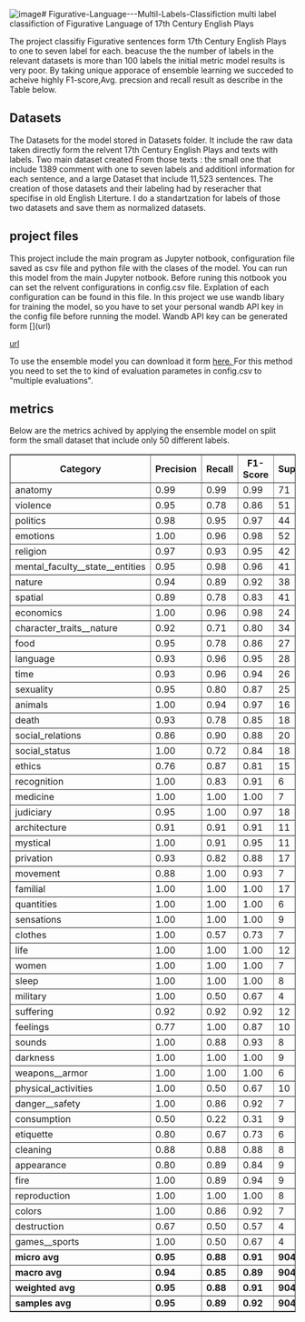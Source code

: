 ![image](https://github.com/user-attachments/assets/15ac9b46-c976-4491-bc85-e8860adb6577)# Figurative-Language---Multil-Labels-Classifiction
multi label classifiction of Figurative Language of 17th Century English Plays

The project classifiy Figurative sentences form 17th Century English Plays to one to seven label for each.
beacuse the the number of labels in the relevant datasets is more than 100 labels the initial metric model results is very poor.
By taking unique apporace of ensemble learning we succeded to acheive  highly F1-score,Avg. precsion and recall result as describe in the Table
below.

<h2> Datasets</h2>
The Datasets for the model stored in Datasets folder. It include the raw data taken directly form the relvent 17th Century English Plays and
texts with labels. Two main dataset created From those texts : the small one that include 1389 comment with one to seven labels and additionl information 
for each sentence, and a large Dataset that include 11,523 sentences. The creation of those datasets and their labeling had by reseracher that specifise in 
old English Literture. I do a standartzation for labels of those two datasets and save them as normalized datasets.

<h2>project files</h2>
This project include the main program as Jupyter notbook, configuration file saved as csv file and python file with the clases of the model.
You can run this model from the main Jupyter notbook. Before runing this notbook you can set the relvent configurations in config.csv file.
Explation of each configuration can be found in this file. In this project we use wandb libary for training the model, so you have to set your
personal wandb API key in the config file before running the model. Wandb API key can be generated form [](url)

[url]([url](https://wandb.ai/site))



To use the ensemble model you can download it form  [here. ](https://drive.google.com/drive/folders/1UYlFUJ4LykeEgQfc2K0eEw32Dc8kxdFv?usp=sharing) 
For this method you need to set the to kind of evaluation parametes in config.csv to "multiple evaluations".

<h2>metrics</h2>
Below are the metrics achived by applying the ensemble model on split form the small dataset that include only 50 different labels.

<table border="1" style="border-collapse: collapse; width: 100%;">
    <thead>
        <tr>
            <th>Category</th>
            <th>Precision</th>
            <th>Recall</th>
            <th>F1-Score</th>
            <th>Support</th>
        </tr>
    </thead>
    <tbody>
        <tr><td>anatomy</td><td>0.99</td><td>0.99</td><td>0.99</td><td>71</td></tr>
        <tr><td>violence</td><td>0.95</td><td>0.78</td><td>0.86</td><td>51</td></tr>
        <tr><td>politics</td><td>0.98</td><td>0.95</td><td>0.97</td><td>44</td></tr>
        <tr><td>emotions</td><td>1.00</td><td>0.96</td><td>0.98</td><td>52</td></tr>
        <tr><td>religion</td><td>0.97</td><td>0.93</td><td>0.95</td><td>42</td></tr>
        <tr><td>mental_faculty__state__entities</td><td>0.95</td><td>0.98</td><td>0.96</td><td>41</td></tr>
        <tr><td>nature</td><td>0.94</td><td>0.89</td><td>0.92</td><td>38</td></tr>
        <tr><td>spatial</td><td>0.89</td><td>0.78</td><td>0.83</td><td>41</td></tr>
        <tr><td>economics</td><td>1.00</td><td>0.96</td><td>0.98</td><td>24</td></tr>
        <tr><td>character_traits__nature</td><td>0.92</td><td>0.71</td><td>0.80</td><td>34</td></tr>
        <tr><td>food</td><td>0.95</td><td>0.78</td><td>0.86</td><td>27</td></tr>
        <tr><td>language</td><td>0.93</td><td>0.96</td><td>0.95</td><td>28</td></tr>
        <tr><td>time</td><td>0.93</td><td>0.96</td><td>0.94</td><td>26</td></tr>
        <tr><td>sexuality</td><td>0.95</td><td>0.80</td><td>0.87</td><td>25</td></tr>
        <tr><td>animals</td><td>1.00</td><td>0.94</td><td>0.97</td><td>16</td></tr>
        <tr><td>death</td><td>0.93</td><td>0.78</td><td>0.85</td><td>18</td></tr>
        <tr><td>social_relations</td><td>0.86</td><td>0.90</td><td>0.88</td><td>20</td></tr>
        <tr><td>social_status</td><td>1.00</td><td>0.72</td><td>0.84</td><td>18</td></tr>
        <tr><td>ethics</td><td>0.76</td><td>0.87</td><td>0.81</td><td>15</td></tr>
        <tr><td>recognition</td><td>1.00</td><td>0.83</td><td>0.91</td><td>6</td></tr>
        <tr><td>medicine</td><td>1.00</td><td>1.00</td><td>1.00</td><td>7</td></tr>
        <tr><td>judiciary</td><td>0.95</td><td>1.00</td><td>0.97</td><td>18</td></tr>
        <tr><td>architecture</td><td>0.91</td><td>0.91</td><td>0.91</td><td>11</td></tr>
        <tr><td>mystical</td><td>1.00</td><td>0.91</td><td>0.95</td><td>11</td></tr>
        <tr><td>privation</td><td>0.93</td><td>0.82</td><td>0.88</td><td>17</td></tr>
        <tr><td>movement</td><td>0.88</td><td>1.00</td><td>0.93</td><td>7</td></tr>
        <tr><td>familial</td><td>1.00</td><td>1.00</td><td>1.00</td><td>17</td></tr>
        <tr><td>quantities</td><td>1.00</td><td>1.00</td><td>1.00</td><td>6</td></tr>
        <tr><td>sensations</td><td>1.00</td><td>1.00</td><td>1.00</td><td>9</td></tr>
        <tr><td>clothes</td><td>1.00</td><td>0.57</td><td>0.73</td><td>7</td></tr>
        <tr><td>life</td><td>1.00</td><td>1.00</td><td>1.00</td><td>12</td></tr>
        <tr><td>women</td><td>1.00</td><td>1.00</td><td>1.00</td><td>7</td></tr>
        <tr><td>sleep</td><td>1.00</td><td>1.00</td><td>1.00</td><td>8</td></tr>
        <tr><td>military</td><td>1.00</td><td>0.50</td><td>0.67</td><td>4</td></tr>
        <tr><td>suffering</td><td>0.92</td><td>0.92</td><td>0.92</td><td>12</td></tr>
        <tr><td>feelings</td><td>0.77</td><td>1.00</td><td>0.87</td><td>10</td></tr>
        <tr><td>sounds</td><td>1.00</td><td>0.88</td><td>0.93</td><td>8</td></tr>
        <tr><td>darkness</td><td>1.00</td><td>1.00</td><td>1.00</td><td>9</td></tr>
        <tr><td>weapons__armor</td><td>1.00</td><td>1.00</td><td>1.00</td><td>6</td></tr>
        <tr><td>physical_activities</td><td>1.00</td><td>0.50</td><td>0.67</td><td>10</td></tr>
        <tr><td>danger__safety</td><td>1.00</td><td>0.86</td><td>0.92</td><td>7</td></tr>
        <tr><td>consumption</td><td>0.50</td><td>0.22</td><td>0.31</td><td>9</td></tr>
        <tr><td>etiquette</td><td>0.80</td><td>0.67</td><td>0.73</td><td>6</td></tr>
        <tr><td>cleaning</td><td>0.88</td><td>0.88</td><td>0.88</td><td>8</td></tr>
        <tr><td>appearance</td><td>0.80</td><td>0.89</td><td>0.84</td><td>9</td></tr>
        <tr><td>fire</td><td>1.00</td><td>0.89</td><td>0.94</td><td>9</td></tr>
        <tr><td>reproduction</td><td>1.00</td><td>1.00</td><td>1.00</td><td>8</td></tr>
        <tr><td>colors</td><td>1.00</td><td>0.86</td><td>0.92</td><td>7</td></tr>
        <tr><td>destruction</td><td>0.67</td><td>0.50</td><td>0.57</td><td>4</td></tr>
        <tr><td>games__sports</td><td>1.00</td><td>0.50</td><td>0.67</td><td>4</td></tr>
        <tr><td><b>micro avg</b></td><td><b>0.95</b></td><td><b>0.88</b></td><td><b>0.91</b></td><td><b>904</b></td></tr>
        <tr><td><b>macro avg</b></td><td><b>0.94</b></td><td><b>0.85</b></td><td><b>0.89</b></td><td><b>904</b></td></tr>
        <tr><td><b>weighted avg</b></td><td><b>0.95</b></td><td><b>0.88</b></td><td><b>0.91</b></td><td><b>904</b></td></tr>
        <tr><td><b>samples avg</b></td><td><b>0.95</b></td><td><b>0.89</b></td><td><b>0.92</b></td><td><b>904</b></td></tr>
    </tbody>
</table>


